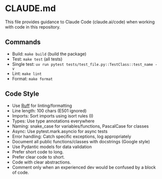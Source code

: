 # CLAUDE.md

This file provides guidance to Claude Code (claude.ai/code) when working with code in this repository.

## Commands

- Build: `make build` (build the package)
- Test: `make test` (all tests)
- Single test: `uv run pytest tests/test_file.py::TestClass::test_name -v`
- Lint: `make lint`
- Format: `make format`

## Code Style

- Use [Ruff](https://docs.astral.sh/ruff/) for linting/formatting
- Line length: 100 chars (E501 ignored)
- Imports: Sort imports using isort rules (I)
- Types: Use type annotations everywhere
- Naming: snake_case for variables/functions, PascalCase for classes
- Async: Use pytest.mark.asyncio for async tests
- Error handling: Catch specific exceptions, log appropriately
- Document all public functions/classes with docstrings (Google style)
- Use Pydantic models for data validation
- Prefer short code to long.
- Prefer clear code to short.
- Code with clear abstractions.
- Comment only when an experienced dev would be confused by a block of code.

